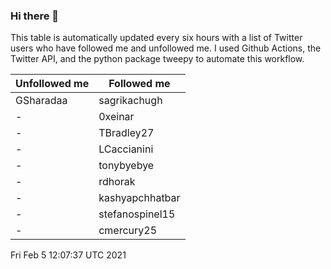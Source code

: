### Hi there 👋

This table is automatically updated every six hours with a list of Twitter users who have followed me and unfollowed me. I used Github Actions, the Twitter API, and the python package tweepy to automate this workflow.

| Unfollowed me |  Followed me |
| --- | --- |
|GSharadaa|sagrikachugh|
|-|0xeinar|
|-|TBradley27|
|-|LCaccianini|
|-|tonybyebye|
|-|rdhorak|
|-|kashyapchhatbar|
|-|stefanospinel15|
|-|cmercury25|
Fri Feb  5 12:07:37 UTC 2021
